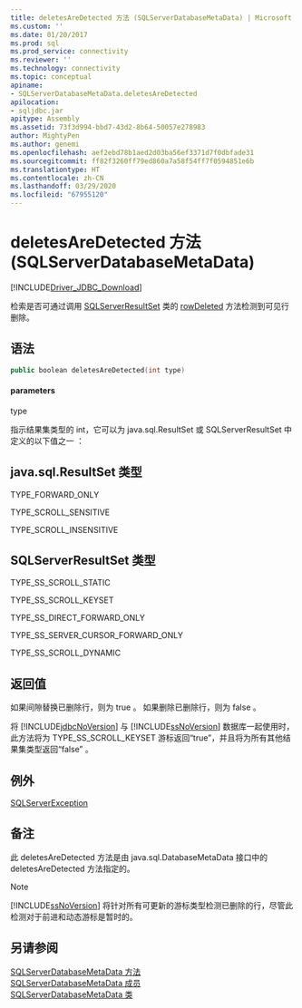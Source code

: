 ```yaml
---
title: deletesAreDetected 方法 (SQLServerDatabaseMetaData) | Microsoft Docs
ms.custom: ''
ms.date: 01/20/2017
ms.prod: sql
ms.prod_service: connectivity
ms.reviewer: ''
ms.technology: connectivity
ms.topic: conceptual
apiname:
- SQLServerDatabaseMetaData.deletesAreDetected
apilocation:
- sqljdbc.jar
apitype: Assembly
ms.assetid: 73f3d994-bbd7-43d2-8b64-50057e278983
author: MightyPen
ms.author: genemi
ms.openlocfilehash: aef2ebd78b1aed2d03ba56ef3371d7f0dbfade31
ms.sourcegitcommit: ff82f3260ff79ed860a7a58f54ff7f0594851e6b
ms.translationtype: HT
ms.contentlocale: zh-CN
ms.lasthandoff: 03/29/2020
ms.locfileid: "67955120"
---
```

# <a name="deletesaredetected-method-sqlserverdatabasemetadata"></a>deletesAreDetected 方法 (SQLServerDatabaseMetaData)

[!INCLUDE[Driver_JDBC_Download](../../../includes/driver_jdbc_download.md)]

  检索是否可通过调用 [SQLServerResultSet](../../../connect/jdbc/reference/sqlserverresultset-class.md) 类的 [rowDeleted](../../../connect/jdbc/reference/rowdeleted-method-sqlserverresultset.md) 方法检测到可见行删除。  
  
## <a name="syntax"></a>语法  
  
```cpp
public boolean deletesAreDetected(int type)  
```  
  
#### <a name="parameters"></a>parameters  
 type   
  
 指示结果集类型的 int，它可以为 java.sql.ResultSet 或 SQLServerResultSet 中定义的以下值之一  ：  
  
## <a name="javasqlresultset-types"></a>java.sql.ResultSet 类型  
 TYPE_FORWARD_ONLY  
  
 TYPE_SCROLL_SENSITIVE  
  
 TYPE_SCROLL_INSENSITIVE  
  
## <a name="sqlserverresultset-types"></a>SQLServerResultSet 类型  
 TYPE_SS_SCROLL_STATIC  
  
 TYPE_SS_SCROLL_KEYSET  
  
 TYPE_SS_DIRECT_FORWARD_ONLY  
  
 TYPE_SS_SERVER_CURSOR_FORWARD_ONLY  
  
 TYPE_SS_SCROLL_DYNAMIC  
  
## <a name="return-value"></a>返回值  
 如果间隙替换已删除行，则为 true  。 如果删除已删除行，则为 false  。  
  
 将 [!INCLUDE[jdbcNoVersion](../../../includes/jdbcnoversion_md.md)] 与 [!INCLUDE[ssNoVersion](../../../includes/ssnoversion-md.md)] 数据库一起使用时，此方法将为 TYPE_SS_SCROLL_KEYSET 游标返回“true”，并且将为所有其他结果集类型返回“false”   。  
  
## <a name="exceptions"></a>例外  
 [SQLServerException](../../../connect/jdbc/reference/sqlserverexception-class.md)  
  
## <a name="remarks"></a>备注  
 此 deletesAreDetected 方法是由 java.sql.DatabaseMetaData 接口中的 deletesAreDetected 方法指定的。  
  
> [!NOTE]  
>  [!INCLUDE[ssNoVersion](../../../includes/ssnoversion-md.md)] 将针对所有可更新的游标类型检测已删除的行，尽管此检测对于前进和动态游标是暂时的。  
  
## <a name="see-also"></a>另请参阅  
 [SQLServerDatabaseMetaData 方法](../../../connect/jdbc/reference/sqlserverdatabasemetadata-methods.md)   
 [SQLServerDatabaseMetaData 成员](../../../connect/jdbc/reference/sqlserverdatabasemetadata-members.md)   
 [SQLServerDatabaseMetaData 类](../../../connect/jdbc/reference/sqlserverdatabasemetadata-class.md)  
  
  

